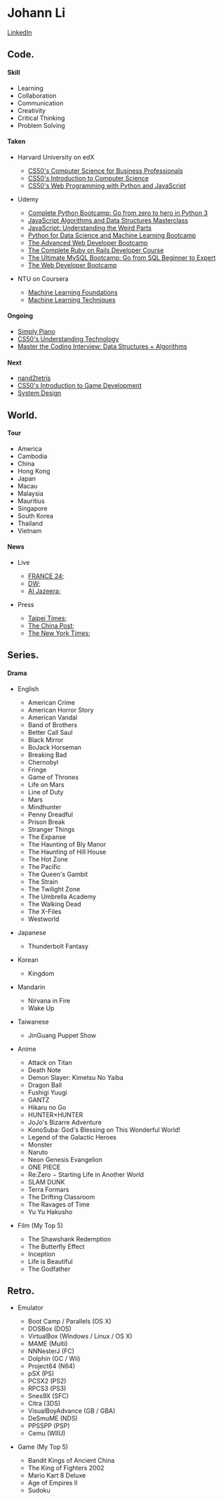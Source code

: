 # Johann Li
[LinkedIn](https://www.linkedin.com/in/paint1024/)

## Code.

#### Skill
  * Learning
  * Collaboration
  * Communication
  * Creativity
  * Critical Thinking
  * Problem Solving

#### Taken
  - Harvard University on edX
    * [CS50's Computer Science for Business Professionals](https://www.edx.org/course/cs50s-computer-science-for-business-professionals)
    * [CS50's Introduction to Computer Science](https://www.edx.org/course/introduction-computer-science-harvardx-cs50x)
    * [CS50's Web Programming with Python and JavaScript](https://www.edx.org/course/cs50s-web-programming-with-python-and-javascript)

  - Udemy
    * [Complete Python Bootcamp: Go from zero to hero in Python 3](https://www.udemy.com/complete-python-bootcamp/)
    * [JavaScript Algorithms and Data Structures Masterclass](https://www.udemy.com/js-algorithms-and-data-structures-masterclass/)
    * [JavaScript: Understanding the Weird Parts](https://www.udemy.com/understand-javascript/)
    * [Python for Data Science and Machine Learning Bootcamp](https://www.udemy.com/python-for-data-science-and-machine-learning-bootcamp/)
    * [The Advanced Web Developer Bootcamp](https://www.udemy.com/the-advanced-web-developer-bootcamp/)
    * [The Complete Ruby on Rails Developer Course](https://www.udemy.com/the-complete-ruby-on-rails-developer-course/)
    * [The Ultimate MySQL Bootcamp: Go from SQL Beginner to Expert](https://www.udemy.com/the-ultimate-mysql-bootcamp-go-from-sql-beginner-to-expert/)
    * [The Web Developer Bootcamp](https://www.udemy.com/the-web-developer-bootcamp/)

  - NTU on Coursera
    * [Machine Learning Foundations](https://www.youtube.com/playlist?list=PLXVfgk9fNX2I7tB6oIINGBmW50rrmFTqf)
    * [Machine Learning Techniques](https://www.youtube.com/playlist?list=PLXVfgk9fNX2IQOYPmqjqWsNUFl2kpk1U2)

#### Ongoing
  * [Simply Piano](https://apps.apple.com/tw/app/simply-piano-%E7%94%B1-joytunes-%E9%96%8B%E7%99%BC/id1019442026)
  * [CS50's Understanding Technology](https://www.edx.org/course/cs50s-understanding-technology)
  * [Master the Coding Interview: Data Structures + Algorithms](https://www.udemy.com/master-the-coding-interview-data-structures-algorithms/)

 #### Next
  * [nand2tetris](https://zh-tw.coursera.org/search?query=Nand2Tetris)
  * [CS50's Introduction to Game Development](https://www.edx.org/course/cs50s-introduction-to-game-development)
  * [System Design](https://www.interviewbit.com/courses/system-design/)

## World.

#### Tour
  * America
  * Cambodia
  * China
  * Hong Kong
  * Japan
  * Macau
  * Malaysia
  * Mauritius
  * Singapore
  * South Korea
  * Thailand
  * Vietnam

#### News
  - Live
    * [FRANCE 24;](https://www.youtube.com/channel/UCQfwfsi5VrQ8yKZ-UWmAEFg)
    * [DW;](https://www.youtube.com/channel/UCknLrEdhRCp1aegoMqRaCZg)
    * [Al Jazeera;](https://www.youtube.com/channel/UCNye-wNBqNL5ZzHSJj3l8Bg)

   - Press
     * [Taipei Times;](http://www.taipeitimes.com)
     * [The China Post;](https://chinapost.nownews.com)
     * [The New York Times;](https://www.nytimes.com)

## Series.

#### Drama
  - English
    * American Crime
    * American Horror Story
    * American Vandal
    * Band of Brothers
    * Better Call Saul
    * Black Mirror
    * BoJack Horseman
    * Breaking Bad
    * Chernobyl
    * Fringe
    * Game of Thrones
    * Life on Mars
    * Line of Duty
    * Mars
    * Mindhunter
    * Penny Dreadful
    * Prison Break
    * Stranger Things
    * The Expanse
    * The Haunting of Bly Manor
    * The Haunting of Hill House
    * The Hot Zone
    * The Pacific
    * The Queen's Gambit
    * The Strain
    * The Twilight Zone
    * The Umbrella Academy
    * The Walking Dead
    * The X-Files
    * Westworld

  - Japanese
    * Thunderbolt Fantasy

  - Korean
    * Kingdom

  - Mandarin
    * Nirvana in Fire
    * Wake Up
  
  - Taiwanese
    * JinGuang Puppet Show

* Anime
  * Attack on Titan
  * Death Note
  * Demon Slayer: Kimetsu No Yaiba
  * Dragon Ball
  * Fushigi Yuugi
  * GANTZ
  * Hikaru no Go
  * HUNTER×HUNTER
  * JoJo's Bizarre Adventure
  * KonoSuba: God's Blessing on This Wonderful World!
  * Legend of the Galactic Heroes
  * Monster
  * Naruto
  * Neon Genesis Evangelion
  * ONE PIECE
  * Re:Zero − Starting Life in Another World
  * SLAM DUNK
  * Terra Formars
  * The Drifting Classroom
  * The Ravages of Time
  * Yu Yu Hakusho

* Film (My Top 5)
  * The Shawshank Redemption
  * The Butterfly Effect
  * Inception
  * Life is Beautiful
  * The Godfather

## Retro.

* Emulator
  * Boot Camp / Parallels (OS X)
  * DOSBox (DOS)
  * VirtualBox (Windows / Linux / OS X)
  * MAME (Multi)
  * NNNesterJ (FC)
  * Dolphin (GC / Wii)
  * Project64 (N64)
  * pSX (PS)
  * PCSX2 (PS2)
  * RPCS3 (PS3)
  * Snes9X (SFC)
  * Citra (3DS)
  * VisualBoyAdvance (GB / GBA)
  * DeSmuME (NDS)
  * PPSSPP (PSP)
  * Cemu (WIIU)

* Game (My Top 5)
  * Bandit Kings of Ancient China
  * The King of Fighters 2002
  * Mario Kart 8 Deluxe
  * Age of Empires II
  * Sudoku
